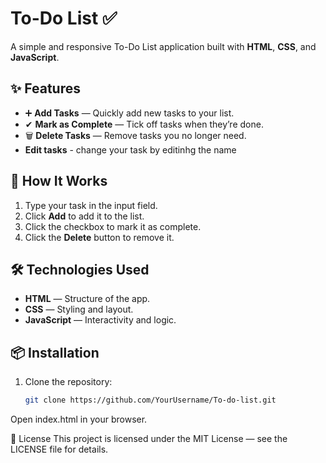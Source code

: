 
# To-Do List ✅

A simple and responsive To-Do List application built with **HTML**, **CSS**, and **JavaScript**.

## ✨ Features
- ➕ **Add Tasks** — Quickly add new tasks to your list.  
- ✔ **Mark as Complete** — Tick off tasks when they’re done.  
- 🗑 **Delete Tasks** — Remove tasks you no longer need. 
- **Edit tasks** - change your task by editinhg the name 

## 🚀 How It Works
1. Type your task in the input field.  
2. Click **Add** to add it to the list.  
3. Click the checkbox to mark it as complete.  
4. Click the **Delete** button to remove it.

## 🛠 Technologies Used
- **HTML** — Structure of the app.  
- **CSS** — Styling and layout.  
- **JavaScript** — Interactivity and logic.

## 📦 Installation
1. Clone the repository:  
   ```bash
   git clone https://github.com/YourUsername/To-do-list.git
Open index.html in your browser.

📜 License
This project is licensed under the MIT License — see the LICENSE file for details.

